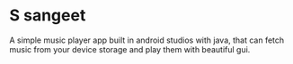 # S sangeet

A simple music player app built in android studios with java, that can fetch music from your device storage and play them with beautiful gui.
